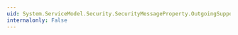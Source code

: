```yaml
---
uid: System.ServiceModel.Security.SecurityMessageProperty.OutgoingSupportingTokens
internalonly: False
---
```

